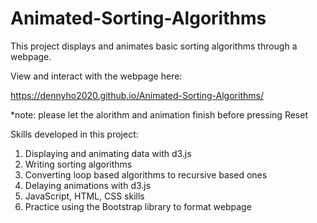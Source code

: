 # Animated-Sorting-Algorithms

This project displays and animates basic sorting algorithms through a webpage.

View and interact with the webpage here:

https://dennyho2020.github.io/Animated-Sorting-Algorithms/

*note: please let the alorithm and animation finish before pressing Reset

Skills developed in this project:
1. Displaying and animating data with d3.js
2. Writing sorting algorithms
3. Converting loop based algorithms to recursive based ones
4. Delaying animations with d3.js
5. JavaScript, HTML, CSS skills
6. Practice using the Bootstrap library to format webpage

